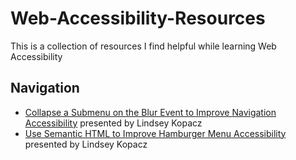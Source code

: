 # Web-Accessibility-Resources
This is a collection of resources I find helpful while learning Web Accessibility
## Navigation
- [Collapse a Submenu on the Blur Event to Improve Navigation Accessibility](https://codepen.io/bryanbesnyi/pen/zXBwKr?editors=0011) presented by Lindsey Kopacz
- [Use Semantic HTML to Improve Hamburger Menu Accessibility](https://codepen.io/bryanbesnyi/pen/PVZKVM) presented by Lindsey Kopacz
